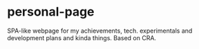 # personal-page
SPA-like webpage for my achievements, tech. experimentals and development plans and kinda things. Based on CRA.
